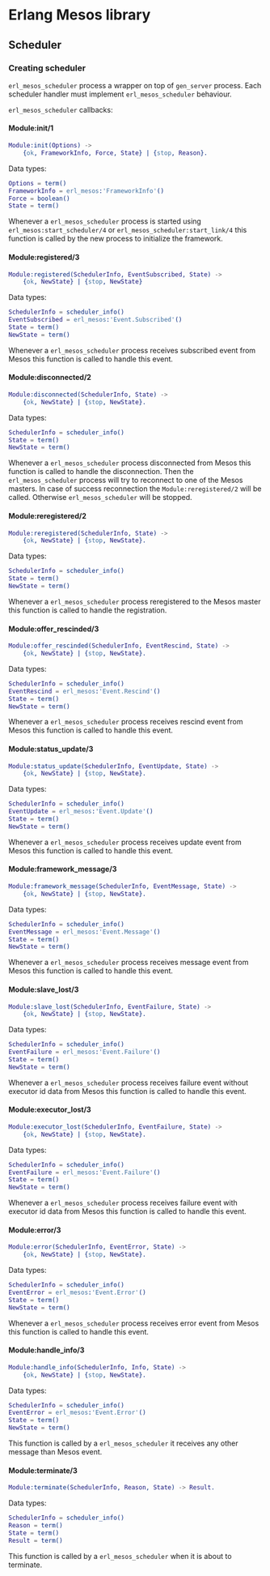 # Erlang Mesos library

## Scheduler

### Creating scheduler

`erl_mesos_scheduler` process a wrapper on top of `gen_server` process.
Each scheduler handler must implement `erl_mesos_scheduler` behaviour.

`erl_mesos_scheduler` callbacks:

#### Module:init/1

```erlang
Module:init(Options) -> 
    {ok, FrameworkInfo, Force, State} | {stop, Reason}.
```

Data types:

```erlang
Options = term()
FrameworkInfo = erl_mesos:'FrameworkInfo'()
Force = boolean()
State = term()
```

Whenever a `erl_mesos_scheduler` process is started using 
`erl_mesos:start_scheduler/4` or `erl_mesos_scheduler:start_link/4` 
this function is called by the new process to initialize the framework.

#### Module:registered/3

```erlang
Module:registered(SchedulerInfo, EventSubscribed, State) ->
    {ok, NewState} | {stop, NewState}
```

Data types:

```erlang
SchedulerInfo = scheduler_info()
EventSubscribed = erl_mesos:'Event.Subscribed'()
State = term()
NewState = term()
```

Whenever a `erl_mesos_scheduler` process receives subscribed event from
Mesos this function is called to handle this event.

#### Module:disconnected/2

```erlang
Module:disconnected(SchedulerInfo, State) ->
    {ok, NewState} | {stop, NewState}.
```

Data types:

```erlang
SchedulerInfo = scheduler_info()
State = term()
NewState = term()
```

Whenever a `erl_mesos_scheduler` process disconnected from
Mesos this function is called to handle the disconnection. 
Then the `erl_mesos_scheduler` process will try to reconnect to one of 
the Mesos masters. In case of success reconnection the 
`Module:reregistered/2` will be called. Otherwise `erl_mesos_scheduler` 
will be stopped.

#### Module:reregistered/2

```erlang
Module:reregistered(SchedulerInfo, State) ->
    {ok, NewState} | {stop, NewState}.
```

Data types:

```erlang
SchedulerInfo = scheduler_info()
State = term()
NewState = term()
```

Whenever a `erl_mesos_scheduler` process reregistered to the Mesos 
master this function is called to handle the registration.

#### Module:offer_rescinded/3

```erlang
Module:offer_rescinded(SchedulerInfo, EventRescind, State) ->
    {ok, NewState} | {stop, NewState}.
```

Data types:

```erlang
SchedulerInfo = scheduler_info()
EventRescind = erl_mesos:'Event.Rescind'()
State = term()
NewState = term()
```

Whenever a `erl_mesos_scheduler` process receives rescind event from
Mesos this function is called to handle this event.

#### Module:status_update/3

```erlang
Module:status_update(SchedulerInfo, EventUpdate, State) ->
    {ok, NewState} | {stop, NewState}.
```

Data types:

```erlang
SchedulerInfo = scheduler_info()
EventUpdate = erl_mesos:'Event.Update'()
State = term()
NewState = term()
```

Whenever a `erl_mesos_scheduler` process receives update event from
Mesos this function is called to handle this event.

#### Module:framework_message/3

```erlang
Module:framework_message(SchedulerInfo, EventMessage, State) ->
    {ok, NewState} | {stop, NewState}.
```

Data types:

```erlang
SchedulerInfo = scheduler_info()
EventMessage = erl_mesos:'Event.Message'()
State = term()
NewState = term()
```

Whenever a `erl_mesos_scheduler` process receives message event from
Mesos this function is called to handle this event.

#### Module:slave_lost/3

```erlang
Module:slave_lost(SchedulerInfo, EventFailure, State) ->
    {ok, NewState} | {stop, NewState}.
```

Data types:

```erlang
SchedulerInfo = scheduler_info()
EventFailure = erl_mesos:'Event.Failure'()
State = term()
NewState = term()
```

Whenever a `erl_mesos_scheduler` process receives failure event without 
executor id data from Mesos this function is called to handle this 
event.

#### Module:executor_lost/3

```erlang
Module:executor_lost(SchedulerInfo, EventFailure, State) ->
    {ok, NewState} | {stop, NewState}.
```

Data types:

```erlang
SchedulerInfo = scheduler_info()
EventFailure = erl_mesos:'Event.Failure'()
State = term()
NewState = term()
```

Whenever a `erl_mesos_scheduler` process receives failure event with 
executor id data from Mesos this function is called to handle this 
event.

#### Module:error/3

```erlang
Module:error(SchedulerInfo, EventError, State) ->
    {ok, NewState} | {stop, NewState}.
```

Data types:

```erlang
SchedulerInfo = scheduler_info()
EventError = erl_mesos:'Event.Error'()
State = term()
NewState = term()
```

Whenever a `erl_mesos_scheduler` process receives error event from Mesos 
this function is called to handle this event.

#### Module:handle_info/3

```erlang
Module:handle_info(SchedulerInfo, Info, State) ->
    {ok, NewState} | {stop, NewState}.
```

Data types:

```erlang
SchedulerInfo = scheduler_info()
EventError = erl_mesos:'Event.Error'()
State = term()
NewState = term()
```

This function is called by a `erl_mesos_scheduler` it receives any other 
message than Mesos event.

#### Module:terminate/3

```erlang
Module:terminate(SchedulerInfo, Reason, State) -> Result.
```

Data types:

```erlang
SchedulerInfo = scheduler_info()
Reason = term()
State = term()
Result = term()
```

This function is called by a `erl_mesos_scheduler` when it is about to 
terminate.
